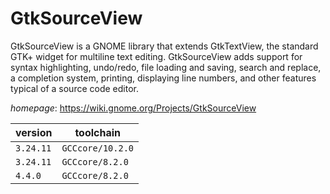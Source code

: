 # GtkSourceView

GtkSourceView is a GNOME library that extends GtkTextView, the standard GTK+  widget for multiline text editing. GtkSourceView adds support for syntax  highlighting, undo/redo, file loading and saving, search and replace, a  completion system, printing, displaying line numbers, and other features  typical of a source code editor.

*homepage*: <https://wiki.gnome.org/Projects/GtkSourceView>

version | toolchain
--------|----------
``3.24.11`` | ``GCCcore/10.2.0``
``3.24.11`` | ``GCCcore/8.2.0``
``4.4.0`` | ``GCCcore/8.2.0``

